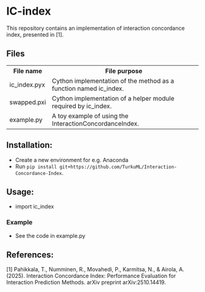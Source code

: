 # IC-index
This repository contains an implementation of interaction concordance index, presented in [1].

## Files
<table align = "center">
    <tr>
        <th> File name </th>
        <th> File purpose </th>
    </tr>
    <tr>
        <td> ic_index.pyx </td>
        <td> Cython implementation of the method as a function named ic_index. </td>
    </tr>
    <tr>
        <td> swapped.pxi </td>
        <td> Cython implementation of a helper module required by ic_index. </td>
    </tr>
    <tr>
        <td> example.py </td>
        <td> A toy example of using the InteractionConcordanceIndex. </td>
    </tr>
</table>

## Installation:
- Create a new environment for e.g. Anaconda
- Run `pip install git+https://github.com/TurkuML/Interaction-Concordance-Index`.

## Usage:
- import ic_index

### Example
- See the code in example.py

## References:
  [1] Pahikkala, T., Numminen, R., Movahedi, P., Karmitsa, N., & Airola, A. (2025). Interaction Concordance Index: Performance Evaluation for Interaction Prediction Methods. arXiv preprint arXiv:2510.14419.
